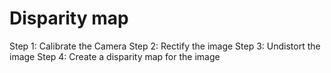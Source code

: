 # Disparity map

Step 1: Calibrate the Camera
Step 2: Rectify the image
Step 3: Undistort the image
Step 4: Create a disparity map for the image
